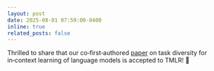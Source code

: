 ```yaml
---
layout: post
date: 2025-08-01 07:59:00-0400
inline: true
related_posts: false
---
```


Thrilled to share that our co‑first‑authored [paper](https://openreview.net/forum?id=7t5DzaJOdB) on task diversity for in‑context learning of language models is accepted to TMLR! 🎉
